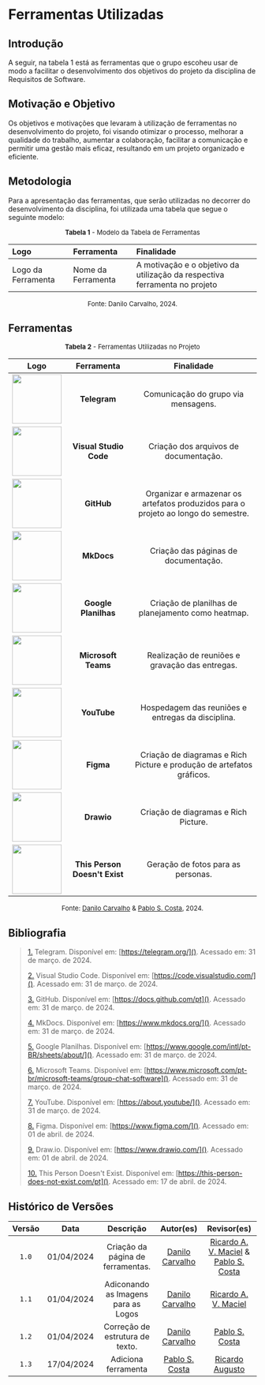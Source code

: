 # Ferramentas Utilizadas

## Introdução

A seguir, na tabela 1 está as ferramentas que o grupo escoheu usar de modo a facilitar o desenvolvimento dos objetivos do projeto da disciplina de Requisitos de Software.

## Motivação e Objetivo

Os objetivos e motivações que levaram à utilização de ferramentas no desenvolvimento do projeto, foi visando otimizar o processo, melhorar a qualidade do trabalho, aumentar a colaboração, facilitar a comunicação e permitir uma gestão mais eficaz, resultando em um projeto organizado e eficiente.

## Metodologia

Para a apresentação das ferramentas, que serão utilizadas no decorrer do desenvolvimento da disciplina, foi utilizada uma tabela que segue o seguinte modelo:

<font size="2"><p style="text-align: center"><b>Tabela 1</b> - Modelo da Tabela de Ferramentas</p></font> 

| Logo | Ferramenta | Finalidade |
| :--  |   :--      |    :--     |
| Logo da Ferramenta | Nome da Ferramenta| A motivação e o objetivo da utilização da respectiva ferramenta no projeto|

 <font size="2"><p style="text-align: center">Fonte: Danilo Carvalho, 2024.</p></font>

## Ferramentas

<font size="2"><p style="text-align: center"><b>Tabela 2</b> - Ferramentas Utilizadas no Projeto</p></font> 

| Logo   |        Ferramenta         |                             Finalidade                               |
| :-----------------------------------------------------------------------------------------------------------------------: | :-----------------------: | :--------------------------------------------------------------------: |
|<img src="https://github.com/Requisitos-de-Software/2024.1-Serasa/raw/main/docs/assets/ferramentas_logo/telegram.png" width="100" height=auto>|<strong> Telegram| Comunicação do grupo via mensagens.<a id="TEC1" href="#RP1"></a> |
|<img src="https://github.com/Requisitos-de-Software/2024.1-Serasa/raw/main/docs/assets/ferramentas_logo/vscode.png"  width="100" height=auto>|<strong> Visual Studio Code| Criação dos arquivos de documentação.<a id="TEC1" href="#RP1"></a> |
|<img src="https://github.com/Requisitos-de-Software/2024.1-Serasa/raw/main/docs/assets/ferramentas_logo/github.png"  width="100" height=auto>|<strong> GitHub | Organizar e armazenar os artefatos produzidos para o projeto ao longo do semestre.<a id="TEC1" href="#RP1"></a> |               
|<img src="https://github.com/Requisitos-de-Software/2024.1-Serasa/raw/main/docs/assets/ferramentas_logo/mkdocs.png"  width="100" height=auto>|<strong> MkDocs  |  Criação das páginas de documentação.<a id="TEC1" href="#RP1"></a> |
|<img src="https://github.com/Requisitos-de-Software/2024.1-Serasa/raw/main/docs/assets/ferramentas_logo/gsheets.png"  width="100" height=auto>|<strong> Google Planilhas   |  Criação de planilhas de planejamento como heatmap.<a id="TEC1" href="#RP1"></a> |
|<img src="https://github.com/Requisitos-de-Software/2024.1-Serasa/raw/main/docs/assets/ferramentas_logo/teams.png"  width="100" height=auto>|<strong> Microsoft Teams   |  Realização de reuniões e gravação das entregas.<a id="TEC1" href="#RP1"></a> |
|<img src="https://github.com/Requisitos-de-Software/2024.1-Serasa/raw/main/docs/assets/ferramentas_logo/youtube.png"  width="100" height=auto>|<strong> YouTube   |  Hospedagem das reuniões e entregas da disciplina.<a id="TEC1" href="#RP1"></a> |
|<img src="https://github.com/Requisitos-de-Software/2024.1-Serasa/raw/main/docs/assets/ferramentas_logo/figma.png"  width="100" height=auto>|<strong> Figma   |  Criação de diagramas e Rich Picture e produção de artefatos gráficos.<a id="TEC1" href="#RP1"></a> |
|<img src="https://github.com/Requisitos-de-Software/2024.1-Serasa/raw/main/docs/assets/ferramentas_logo/drawio.png"  width="100" height=auto>|<strong> Drawio   |  Criação de diagramas e Rich Picture.<a id="TEC1" href="#RP1"></a> |
|<img src="https://github.com/Requisitos-de-Software/2024.1-Serasa/raw/main/docs/assets/ferramentas_logo/personnotexist.png"  width="100" height=auto>|<strong> This Person Doesn't Exist   |  Geração de fotos para as personas.<a id="TEC1" href="#RP1"></a> |

 <font size="2"><p style="text-align: center">Fonte: [Danilo Carvalho](https://github.com/Danilo-Carvalho-Antunes) & [Pablo S. Costa](https://github.com/pabloheika), 2024.</p></font>

## Bibliografia

> <a id="FRM10" href="#anchor_1">1.</a> Telegram. Disponível em: [https://telegram.org/](). Acessado em: 31 de março. de 2024.
>
> <a id="FRM5" href="#anchor_2">2.</a> Visual Studio Code. Disponível em: [https://code.visualstudio.com/](). Acessado em: 31 de março. de 2024.
>
> <a id="FRM1" href="#anchor_3">3.</a> GitHub. Disponível em: [https://docs.github.com/pt](). Acessado em: 31 de março. de 2024.
>
> <a id="FRM4" href="#anchor_4">4.</a> MkDocs. Disponível em: [https://www.mkdocs.org/](). Acessado em: 31 de março. de 2024.
>
> <a id="FRM8" href="#anchor_5">5.</a> Google Planilhas. Disponível em: [https://www.google.com/intl/pt-BR/sheets/about/](). Acessado em: 31 de março. de 2024.
>
> <a id="FRM2" href="#anchor_6">6.</a> Microsoft Teams. Disponível em: [https://www.microsoft.com/pt-br/microsoft-teams/group-chat-software](). Acessado em: 31 de março. de 2024.
>
> <a id="FRM7" href="#anchor_7">7.</a> YouTube. Disponível em: [https://about.youtube/](). Acessado em: 31 de março. de 2024.
>
> <a id="FRM3" href="#anchor_8">8.</a> Figma. Disponível em: [https://www.figma.com/](). Acessado em: 01 de abril. de 2024.
>
> <a id="FRM3" href="#anchor_9">9.</a> Draw.io. Disponível em: [https://www.drawio.com/](). Acessado em: 01 de abril. de 2024.
>
> <a id="FRM3" href="#anchor_9">10.</a> This Person Doesn't Exist. Disponível em: [https://this-person-does-not-exist.com/pt](). Acessado em: 17 de abril. de 2024.


## Histórico de Versões

| Versão  |    Data    |                        Descrição                        |                                             Autor(es)                                             |                  Revisor(es)                   |
| :-----: | :--------: | :-----------------------------------------------------: | :-----------------------------------------------------------------------------------------------: | :--------------------------------------------: |
|  `1.0`  | 01/04/2024 | Criação da página de ferramentas. | [Danilo Carvalho](https://github.com/Danilo-Carvalho-Antunes) | [Ricardo A. V. Maciel](https://github.com/avmricardo) & [Pablo S. Costa](https://github.com/pabloheika)
|  `1.1`  | 01/04/2024 | Adiconando as Imagens para as Logos | [Danilo Carvalho](https://github.com/Danilo-Carvalho-Antunes) | [Ricardo A. V. Maciel](https://github.com/avmricardo)
|  `1.2`  | 01/04/2024 | Correção de estrutura de texto. | [Danilo Carvalho](https://github.com/Danilo-Carvalho-Antunes) |  [Pablo S. Costa](https://github.com/pabloheika)
|  `1.3`  | 17/04/2024 | Adiciona ferramenta | [Pablo S. Costa](https://github.com/pabloheika) |  [Ricardo Augusto](https://www.github.com/avmricardo)
